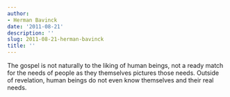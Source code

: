 ```yaml
---
author:
- Herman Bavinck
date: '2011-08-21'
description: ''
slug: 2011-08-21-herman-bavinck
title: ''
---
```

The gospel is not naturally to the liking of human beings, not a ready match for the needs of people as they themselves pictures those needs. Outside of revelation, human beings do not even know themselves and their real needs.



